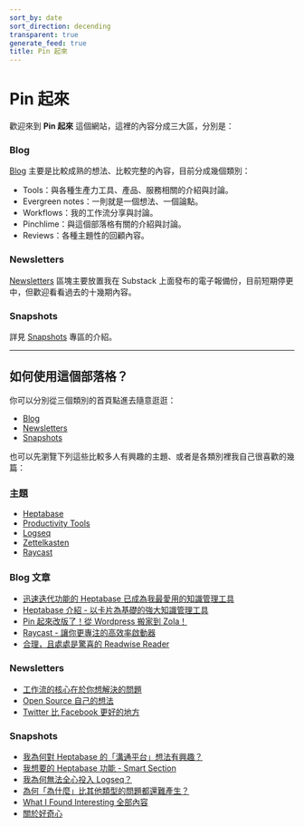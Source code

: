 ```yaml
---
sort_by: date
sort_direction: decending
transparent: true
generate_feed: true
title: Pin 起來
---
```


# Pin 起來

歡迎來到 **Pin 起來** 這個網站，這裡的內容分成三大區，分別是：

### Blog
[Blog](/blog) 主要是比較成熟的想法、比較完整的內容，目前分成幾個類別：
- Tools：與各種生產力工具、產品、服務相關的介紹與討論。
- Evergreen notes：一則就是一個想法、一個論點。
- Workflows：我的工作流分享與討論。
- Pinchlime：與這個部落格有關的介紹與討論。
- Reviews：各種主題性的回顧內容。

### Newsletters
[Newsletters](/newsletters) 區塊主要放置我在 Substack 上面發布的電子報備份，目前短期停更中，但歡迎看看過去的十幾期內容。

### Snapshots
詳見 [Snapshots](/snapshots) 專區的介紹。

---

## 如何使用這個部落格？

你可以分別從三個類別的首頁點進去隨意逛逛：
- [Blog](/blog)
- [Newsletters](/newsletters)
- [Snapshots](/snapshots)

也可以先瀏覽下列這些比較多人有興趣的主題、或者是各類別裡我自己很喜歡的幾篇：

### 主題
- [Heptabase](/tags/heptabase/)
- [Productivity Tools](/tags/productivity-tools/)
- [Logseq](/tags/logseq/)
- [Zettelkasten](/tags/zettelkasten)
- [Raycast](/tags/raycast)

### Blog 文章
- [迅速迭代功能的 Heptabase 已成為我最愛用的知識管理工具](/blog/heptabase-has-already-become-my-favorite-pkm-tool/)
- [Heptabase 介紹 - 以卡片為基礎的強大知識管理工具](/2022/02/27/heptabase-introduction/)
- [Pin 起來改版了！從 Wordpress 搬家到 Zola！](/blog/rebuilt-pinchlime/)
- [Raycast - 讓你更專注的高效率啟動器](/2022/04/02/raycast-introduction/)
- [合理，且處處是驚喜的 Readwise Reader](/blog/readwise-reader-introduction/)

### Newsletters

- [工作流的核心在於你想解決的問題](/newsletters/the-core-element-of-a-workflow/)
- [Open Source 自己的想法](/newsletters/open-source-my-thoughts/)
- [Twitter 比 Facebook 更好的地方](/newsletters/why-twitter-is-better-than-facebook/)

### Snapshots
- [我為何對 Heptabase 的「溝通平台」想法有興趣？](/snapshots/why/why-am-i-interested-in-heptabase-communication-platform/)
- [我想要的 Heptabase 功能 - Smart Section](/snapshots/random/heptabase-feature-request-smart-section/)
- [我為何無法全心投入 Logseq？](/snapshots/why/why-cant-i-commit-to-logseq/)
- [為何「為什麼」比其他類型的問題都還難產生？](/snapshots/why/why-does-it-harder-to-form-the-why-type-questions/)
- [What I Found Interesting 全部內容](/kinds/what-i-found-interesting/)
- [關於好奇心](/2021/03/20/curiosity/)
